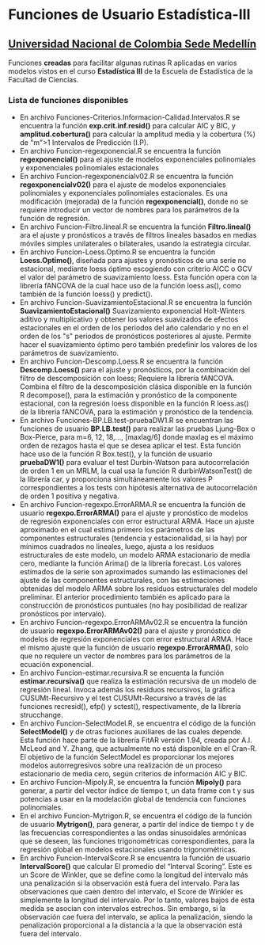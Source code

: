 # Funciones de Usuario Estadística-III 
## [Universidad Nacional de Colombia Sede Medellín](https://medellin.unal.edu.co/)
Funciones **creadas** para facilitar algunas rutinas R aplicadas en varios modelos vistos en el curso **Estadística III** de la Escuela de Estadística de la Facultad de Ciencias.
### Lista de funciones disponibles
* En archivo Funciones-Criterios.Informacion-Calidad.Intervalos.R se encuentra la función **exp.crit.inf.resid()** para calcular AIC y BIC, y **amplitud.cobertura()** para calcular la amplitud media y la cobertura (%) de "m">1 Intervalos de Predicción (I.P).
* En archivo Funcion-regexponencial.R se encuentra la función **regexponencial()** para el ajuste de modelos exponenciales polinomiales y exponenciales polinomiales estacionales
* En archivo Funcion-regexponencialv02.R se encuentra la función **regexponencialv02()** para el ajuste de modelos exponenciales polinomiales y exponenciales polinomiales estacionales. Es una modificación (mejorada) de la función **regexponencial()**, donde no se requiere introducir un vector de nombres para los parámetros de la función de regresión.
* En archivo Funcion-Filtro.lineal.R se encuentra la función **Filtro.lineal()** ara el ajuste y pronósticos a través de filtros lineales basados en medias móviles simples unilaterales o bilaterales, usando la estrategia circular.
* En archivo Funcion-Loess.Optimo.R se encuentra la función **Loess.Optimo()**, diseñada para ajustes y pronósticos de una serie no estacional, mediante loess óptimo escogiendo con criterio AICC o GCV el valor del parámetro de suavizamiento loess. Esta función opera con la librería fANCOVA de la cual hace uso de la función loess.as(), como también de la función loess() y predict().
* En archivo Funcion-SuavizamientoEstacional.R se encuentra la función **SuavizamientoEstacional()** Suavizamiento exponencial Holt-Winters aditivo y multiplicativo y obtener los valores suavizados de efectos estacionales en el orden de los periodos del año calendario y no en el orden de los "s" periodos de pronósticos posteriores al ajuste. Permite hacer el suavizamiento óptimo pero también predefinir los valores de los parámetros de suavizamiento. 
* En archivo Funcion-Descomp.Loess.R se encuentra la función **Descomp.Loess()** para el ajuste y pronósticos, por la combinación del filtro de descomposición con loess; Requiere la librería fANCOVA. Combina el filtro de la descomposición clásica disponible en la función R decompose(), para la estimación y pronóstico de la componente estacional, con la  regresión loess disponible en la función R loess.as() de la librería fANCOVA, para la estimación y pronóstico de la tendencia. 
* En archivo Funciones-BP.LB.test-pruebaDW1.R se encuentran las funciones de usuario **BP.LB.test()** para realizar las pruebas Ljung-Box o Box-Pierce, para m=6, 12, 18,..., [maxlag/6] donde maxlag es el máximo orden de rezagos hasta el que se desea aplicar el test. Esta función hace uso de la función R Box.test(), y la función de usuario **pruebaDW1()** para evaluar el test Durbin-Watson para autocorrelación de orden 1 en un MRLM, la cual usa la función R durbinWatsonTest() de la librería car, y proporciona simultáneamente los valores P correspondientes a los tests con hipótesis alternativa de autocorrelación de orden 1 positiva y negativa.
* En archivo Funcion-regexpo.ErrorARMA.R se encuentra la función de usuario **regexpo.ErrorARMA()** para el ajuste y pronóstico de modelos de regresión exponenciales con error estructural ARMA. Hace un ajuste aproximado en el cual estima primero los parámetros de las componentes estructurales (tendencia y estacionalidad, si la hay) por mínimos cuadrados no lineales, luego, ajusta a los residuos estructurales de este modelo, un modelo ARMA estacionario de media cero, mediante la función Arima() de la librería forecast. Los valores estimados de la serie son aproximados sumando las estimaciones del ajuste de las componentes estructurales, con las estimaciones obtenidas del modelo ARMA sobre los residuos estructurales del modelo preliminar. El anterior procedimiento también es aplicado para la  construcción de pronósticos puntuales (no hay posibilidad de realizar pronósticos por intervalo).
* En archivo Funcion-regexpo.ErrorARMAv02.R se encuentra la función de usuario **regexpo.ErrorARMAv02()** para el ajuste y pronóstico de modelos de regresión exponenciales con error estructural ARMA. Hace el mismo ajuste que la función de usuario **regexpo.ErrorARMA()**, solo que no requiere un vector de nombres para los parámetros de la ecuación exponencial.
* En archivo Funcion-estimar.recursiva.R se encuenta la función **estimar.recursiva()** que realiza la estimación recursiva de un modelo de regresión lineal. Invoca además los residuos recursivos, la gráfica CUSUMt-Recursivo y el test CUSUMt-Recursivo a través de las funciones recresid(), efp() y sctest(), respectivamente, de la librería strucchange.
* En archivo Funcion-SelectModel.R, se encuentra el código de la función **SelectModel()** y de otras fuciones auxiliares de las cuales depende. Esta función hace parte de la librería FitAR versión 1.94, creada por A.I. McLeod and Y. Zhang, que actualmente no está disponible en el Cran-R. El objetivo de la función SelectModel es proporcionar los mejores modelos autorregresivos sobre una realización de un proceso estacionario de media cero, según criterios de información AIC y BIC.
* En archivo Funcion-Mipoly.R, se encuentra la función **Mipoly()** para generar, a partir del vector índice de tiempo t, un data frame con t y sus potencias a usar en la modelación global de tendencia con funciones polinomiales.
* En el archivo Funcion-Mytrigon.R, se encuentra el código de la función de usuario **Mytrigon()**, para generar, a partir del índice de tiempo t y de las frecuencias correspondientes a las ondas sinusoidales armónicas que se deseen, las funciones trigonométricas correspondientes, para la regresión global en modelos estacionales usando trigonométricas.
* En archivo Funcion-IntervalScore.R se encuentra la función de usuario **IntervalScore()** que calcular El promedio del “Interval Scoring”. Este es un Score de Winkler, que se define como la longitud del intervalo más una penalización si la observación está fuera del intervalo. Para las observaciones que caen dentro del intervalo, el Score de Winkler es simplemente la longitud del intervalo. Por lo tanto, valores bajos de esta medida se asocian con intervalos estrechos. Sin embargo, si la observación cae fuera del intervalo, se aplica la penalización, siendo la penalización proporcional a la distancia a la que la observación está fuera del intervalo.
